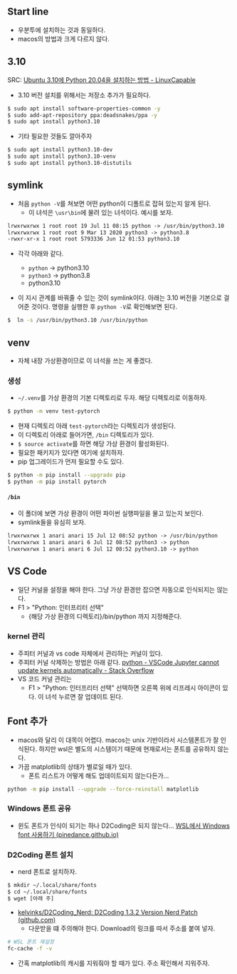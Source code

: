 ## Start line 
- 우분투에 설치하는 것과 동일하다. 
- macos의 방법과 크게 다르지 않다. 

## 3.10 

SRC: [Ubuntu 3.10에 Python 20.04을 설치하는 방법 - LinuxCapable](https://www.linuxcapable.com/ko/how-to-install-python-3-10-on-ubuntu-20-04/)

- 3.10 버전 설치를 위해서는 저장소 추가가 필요하다. 
```bash
$ sudo apt install software-properties-common -y
$ sudo add-apt-repository ppa:deadsnakes/ppa -y
$ sudo apt install python3.10

```
- 기타 필요한 것들도 깔아주자 
```bash
$ sudo apt install python3.10-dev
$ sudo apt install python3.10-venv
$ sudo apt install python3.10-distutils
```

## symlink 
- 처음 `python -V`를 쳐보면 어떤 python이 디폴트로 잡혀 있는지 알게 된다. 
	- 이 녀석은 `\usr\bin`에 물려 있는 녀석이다. 예시를 보자. 

```txt
lrwxrwxrwx 1 root root 19 Jul 11 08:15 python -> /usr/bin/python3.10  
lrwxrwxrwx 1 root root 9 Mar 13 2020 python3 -> python3.8  
-rwxr-xr-x 1 root root 5793336 Jun 12 01:53 python3.10
```
- 각각 아래와 같다. 
	- `python` -> python3.10 
	- `python3` -> python3.8 
	- python3.10 

- 이 지시 관계를 바꿔줄 수 있는 것이 symlink이다. 아래는 3.10 버전을 기본으로 걸어준 것이다. 명령을 실행한 후 `python -V`로 확인해보면 된다. 

```bash
$  ln -s /usr/bin/python3.10 /usr/bin/python
```


## venv 
- 자체 내장 가상환경이므로 이 녀석을 쓰는 게 좋겠다. 

### 생성 
- `~/.venv`를 가상 환경의 기본 디렉토리로 두자. 해당 디렉토리로 이동하자. 

```bash
$ python -m venv test-pytorch
```
- 현재 디렉토리 아래 `test-pytorch`라는 디렉토리가 생성된다. 
- 이 디렉토리 아래로 들어가면, `/bin` 디렉토리가 있다. 
- `$ source activate`를 하면 해당 가상 환경이 활성화된다. 
- 필요한 패키지가 있다면 여기에 설치하자. 
- pip 업그레이드가 먼저 필요할 수도 있다. 
```bash
$ python -m pip install --upgrade pip 
$ python -m pip install pytorch 
```

#### `/bin`
- 이 폴더에 보면 가상 환경이 어떤 파이썬 실행파일을 물고 있는지 보인다. 
- symlink들을 유심히 보자. 

```txt
lrwxrwxrwx 1 anari anari 15 Jul 12 08:52 python -> /usr/bin/python  
lrwxrwxrwx 1 anari anari 6 Jul 12 08:52 python3 -> python  
lrwxrwxrwx 1 anari anari 6 Jul 12 08:52 python3.10 -> python
```

## VS Code 
- 일단 커널을 설정을 해야 한다. 그냥 가상 환경만 잡으면 자동으로 인식되지는 않는다. 
- F1 > "Python: 인터프리터 선택"
	- {해당 가상 환경의 디렉토리}/bin/python 까지 지정해준다. 

### kernel 관리 
- 주피터 커널과 vs code  자체에서 관리하는 커널이 있다. 
- 주피터 커널 삭제하는 방법은 아래 같다. 
[python - VSCode Jupyter cannot update kernels automatically - Stack Overflow](https://stackoverflow.com/questions/65858621/vscode-jupyter-cannot-update-kernels-automatically)
- VS 코드 커널 관리는 
	- F1 >  "Python: 인터프리터 선택" 선택하면 오른쪽 위에 리프레시 아이콘이 있다. 이 녀석 누르면 잘 업데이트 된다. 

## Font 추가 
- macos와 달리 이 대목이 어렵다. macos는 unix 기반이라서 시스템폰트가 잘 인식된다. 하지만 wsl은 별도의 시스템이기 때문에 현재로서는 폰트를 공유하지 않는다. 
- 가끔 matplotlib의 상태가 별로일 때가 있다. 
	- 폰트 리스트가 어떻게 해도 업데이트되지 않는다든가... 
```bash
python -m pip install --upgrade --force-reinstall matplotlib
```

### Windows 폰트 공유
- 윈도 폰트가 인식이 되기는 하나 D2Coding은 되지 않는다... 
[WSL에서 Windows font 사용하기 (pinedance.github.io)](http://pinedance.github.io/blog/2021/02/08/WSL-fonts)

### D2Coding 폰트 설치 
- nerd 폰트로 설치하자. 

```bash
$ mkdir ~/.local/share/fonts
$ cd ~/.local/share/fonts
$ wget [아래 주]
```

- [kelvinks/D2Coding_Nerd: D2Coding 1.3.2 Version Nerd Patch (github.com)](https://github.com/kelvinks/D2Coding_Nerd)
	- 다운받을 떄 주의해야 한다. Download의 링크를 따서 주소를 붙여 넣자. 

```bash
# WSL 폰트 재설정 
fc-cache -f -v 
```

- 간혹 matplotlib의 캐시를 지워줘야 할 때가 있다. 주소 확인해서 지워주자. 